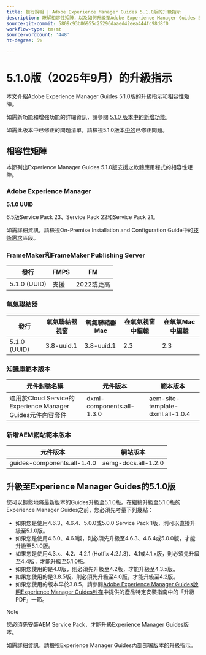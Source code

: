 ```yaml
---
title: 發行說明 | Adobe Experience Manager Guides 5.1.0版的升級指示
description: 瞭解相容性矩陣，以及如何升級至Adobe Experience Manager Guides 5.1.0版。
source-git-commit: 5809c93b86955c25296daaed42eea444fc98d8f0
workflow-type: tm+mt
source-wordcount: '448'
ht-degree: 5%

---
```


# 5.1.0版（2025年9月）的升級指示

本文介紹Adobe Experience Manager Guides 5.1.0版的升級指示和相容性矩陣。

如需新功能和增強功能的詳細資訊，請參閱 [5.1.0 版本中的新增功能](../release-info/whats-new-5-1-0.md)。

如需此版本中已修正的問題清單，請檢視5.1.0版本[中的](../release-info/fixed-issues-5-1-0.md)已修正問題。

## 相容性矩陣

本節列出Experience Manager Guides 5.1.0版支援之軟體應用程式的相容性矩陣。

### Adobe Experience Manager

**5.1.0 UUID**

6.5版Service Pack 23、Service Pack 22和Service Pack 21。

如需詳細資訊，請檢視On-Premise Installation and Configuration Guide中的[技術需求](../install-guide/download-install-technical-requirements.md)區段。

### FrameMaker和FrameMaker Publishing Server

| 發行 | FMPS | FM |
| --- | --- | --- |
| 5.1.0 (UUID) | 支援 | 2022或更高 |

### 氧氣聯結器

| 發行 | 氧氣聯結器視窗 | 氧氣聯結器Mac | 在氧氣視窗中編輯 | 在氧氣Mac中編輯 |
| --- | --- | --- |--- |--- |
| 5.1.0 (UUID) | 3.8-uuid.1 | 3.8-uuid.1 | 2.3 | 2.3 |

### 知識庫範本版本

| 元件封裝名稱 | 元件版本 | 範本版本 |
|---|---|---|
| 適用於Cloud Service的Experience Manager Guides元件內容套件 | dxml-components.all-1.3.0 | aem-site-template-dxml.all-1.0.4 |

### 新增AEM網站範本版本


| 元件版本 | 網站版本 |
|---|---|
| guides-components.all-1.4.0 | aemg-docs.all-1.2.0 |


## 升級至Experience Manager Guides的5.1.0版

您可以輕鬆地將最新版本的Guides升級至5.1.0版。在繼續升級至5.1.0版的Experience Manager Guides之前，您必須先考量下列幾點：

- 如果您是使用4.6.3、4.6.4、5.0.0或5.0.0 Service Pack 1版，則可以直接升級至5.1.0版。
- 如果您是使用4.6.0、4.6.1版，則必須先升級至4.6.3、4.6.4或5.0.0版，才能升級至5.1.0版。
- 如果您是使用4.3.x、4.2、4.2.1 (Hotfix 4.2.1.3)、4.1或4.1.x版，則必須先升級至4.4版，才能升級至5.1.0版。
- 如果您使用的是4.0版，則必須先升級至4.2版，才能升級至4.3.x版。
- 如果您使用的是3.8.5版，則必須先升級至4.0版，才能升級至4.2版。
- 如果您使用的版本早於3.8.5，請參閱[Adobe Experience Manager Guides說明Experience Manager Guides封存](https://helpx.adobe.com/xml-documentation-for-experience-manager/archive.html)中提供的產品特定安裝指南中的「升級PDF」一節。

>[!NOTE]
>
>您必須先安裝AEM Service Pack，才能升級Experience Manager Guides版本。

如需詳細資訊，請檢視Experience Manager Guides內部部署版本[的](../install-guide/upgrade-xml-documentation.md)升級指示。
